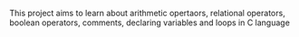 This project aims to learn about arithmetic opertaors, relational operators, boolean operators, comments, declaring variables and loops in C language
